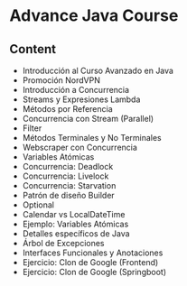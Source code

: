 # Advance Java Course


## Content
- Introducción al Curso Avanzado en Java
- Promoción NordVPN
- Introducción a Concurrencia
- Streams y Expresiones Lambda
- Métodos por Referencia
- Concurrencia con Stream (Parallel)
- Filter
- Métodos Terminales y No Terminales
- Webscraper con Concurrencia
- Variables Atómicas
- Concurrencia: Deadlock
- Concurrencia: Livelock
- Concurrencia: Starvation
- Patrón de diseño Builder
- Optional
- Calendar vs LocalDateTime
- Ejemplo: Variables Atómicas
- Detalles específicos de Java
- Árbol de Excepciones
- Interfaces Funcionales y Anotaciones
- Ejercicio: Clon de Google (Frontend)
- Ejercicio: Clon de Google (Springboot)
